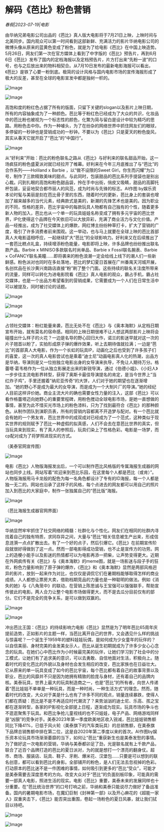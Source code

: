 # 解码《芭比》粉色营销

*春假|2023-07-19|电影*

由华纳兄弟电影公司出品的《芭比》真人版大电影将于7月21日上映，上映时间与北美同步。国内观众可以第一时间看到这部新鲜、充满活力的影片华纳电影公司的微博头像从原来的蓝黄色变成了粉色，就是为了给电影《芭比》在中国上映造势。5月26日，网友们第一次在官方媒体上看到了中字版的《芭比》预告片，再到6月6日《芭比》发布了国内的定档海报以及定档预告片，片方打出来“先粉一波”的口号，也与之后放出来的物料相契合。从7月10日发布的最新电影海报可以看出，《芭比》是铁了心要一粉到底。极简的设计风格与国内电影市场的宣传海报形成了极大的反差，甚至在全球的电影宣发中都是独树一帜的。

![Image](https://mmbiz.qpic.cn/sz_mmbiz_jpg/y0brgmWMLdeqJ2peq1icAhGVtbZewuGXWSicD4uickdTa1mn5blHeuILXXECgZv9MjBXnuEfcwGaPKsunVnzKIbXg/640?wx_fmt=jpeg&wxfrom=5&wx_lazy=1&wx_co=1)

![Image](https://mmbiz.qpic.cn/sz_mmbiz_jpg/y0brgmWMLdeqJ2peq1icAhGVtbZewuGXWWk3yvicj8rVHicUOicPmcLEAgV3lNImeJxrG00ibTQn4EFPg6B1M0V1HSQ/640?wx_fmt=jpeg&wxfrom=5&wx_lazy=1&wx_co=1)

高饱和度的粉红色占据了所有的版面，只留下关键的slogan以及影片上映日期，所有的内容抽象成为了一种颜色。芭比等于粉红色已经成为了大众的共识，化妆品中的芭比粉也被视为一个标志性的颜色，化繁为简与留白是设计中较为精巧的思路。用粉色击中你。作为一种噱头，为了在纷杂的网络世界中抓住网友们的眼球，多停留的一秒钟也是营销成功的一秒钟。不要以为《芭比》只是夏天的粉色旋风，其实从春天它就开启了“芭比”的“中国行”。

![Image](https://mmbiz.qpic.cn/mmbiz_png/jNZszpkibXx8r0eeusveAtyj98pKeBEz7tMuAmiadsyvAk4l30TZvmgP03RGX0iaosuL5yVawsdblYqeWUcOTHYoQ/640?wx_fmt=png&wxfrom=5&wx_lazy=1&wx_co=1)

从“好利来”开始：芭比的粉色联名之路从《芭比》与好利来的联名甜品开始，这一场疯狂的粉色盛夏派对就已经拉开了帷幕。好利来在今年三月底推出了与“芭比”的合作系列——Holiland x Barbie ，以“做不设限的Sweet Girl，你生而闪耀”为口号，制作了三款精致美味的甜点。与此同时，包装甜品的芭比系列手提袋也是别出心裁。闪到扎眼的高饱和粉色甜品袋，拎在手中出街，俏皮又吸睛，甜品的高脚托杯包装，妥妥地契合都市丽人的风范，成为时尚与先锋的标志。AI作图 by娱乐资本论时髦与美丽是刻在芭比骨子里的东西，随着时代的更新，芭比身上的套装也增加了越来越多的当代元素，经典款式是美的，新潮的先锋艺术也是美的。因为职业的不同，性格的差异，芭比宇宙中的每款玩具人物都有自己独有的个性，随着更多新人物的加入，芭比也从一个单一的玩具娃娃名称变成了拥有多元宇宙的芭比世界，IP化使得这个品牌在今天依旧可以大放异彩，充满了商业活力与文化价值。产品一经推出，成为了社交媒体上的爆款，网红博主纷纷种草打卡，扩大了营销的广度，吸引了许多消费者前来围观。这一举动，也与马上就要在全球上映的芭比首部真人大电影遥相呼应，一起继续扩大“芭比”的全球影响力。好利来又在后续推出了一套芭比糕点礼盒，持续增添粉色能量，电影即将上映，许多品牌也纷纷推出联名款产品。Barbie x MINISO多款联名时尚单品、Barbie x Fossil联名腕表、Barbie × CoFANCY联名美瞳……即将袭来的粉色浪潮一定会给线上线下的潮人们一些新鲜感。粉色派对也同时在多处落地，芭比的梦幻夏日首展在广州番禺天河城开展，名创优品在长沙黄兴南路店直接“粉”刷了整个门面。这些持续的联名关注度所带来的流量，同样可以转化为进电影院看《芭比》真人电影的观众，霸占手机，霸占社交媒体，也是一个出品方希望看到的营销成果，它需要成为一个人们在日常生活中可以被提及，同时被讨论的话题。

![Image](https://mmbiz.qpic.cn/sz_mmbiz_png/y0brgmWMLdeqJ2peq1icAhGVtbZewuGXWgwVcicCcMnJJv84kHcdmHBm9SEfjnU7NMk1X8NGbkaVuu0CoStg6Rdw/640?wx_fmt=png&wxfrom=5&wx_lazy=1&wx_co=1)

![Image](https://mmbiz.qpic.cn/sz_mmbiz_png/y0brgmWMLdeqJ2peq1icAhGVtbZewuGXWctjiaXEBZ7VvdzOfBFAZ1iavlsM6eJ0g84MFU5WCJQgWmBdOZgsdBBLA/640?wx_fmt=png&wxfrom=5&wx_lazy=1&wx_co=1)

![Image](https://mmbiz.qpic.cn/mmbiz_png/jNZszpkibXx8r0eeusveAtyj98pKeBEz7ejDSZf97dAE3mMYqSpwDp0blV0YsOONibSOjLz8EycRV8uxj7xc8QIg/640?wx_fmt=png&wxfrom=5&wx_lazy=1&wx_co=1)

占领社交媒体：粉红能量来袭，芭比无处不在《芭比》与《奥本海默》从定档日期宣布开始，就有莫名的宿命感。相同的上映日期很难不让人想这两部影片上映将会碰撞出什么样子的火花？一边是名导的野心回归大作，诺兰的影迷早就对这一次的片子翘首以盼了，实拍形成原子弹的爆炸效果，听上去期待值就拉满；一边是“芭比”的首部真人大电影，作为一个长虹的玩具IP，动画化之后也受到了许多孩子们的喜爱，这一次的真人电影尝试也是乘着“迪士尼”动画电影真人化的热潮，出品方是华纳，导演则是又一位拍独立电影出身的女导演来执导，不免让人期待万分。格蕾塔·葛韦格作为一位从独立影展走出来的新锐导演，通过《伯德小姐》、《小妇人》一步步往主流电影界转型，获得了奥斯卡最佳导演提名的肯定，是当今世界上“当红炸子鸡”，手里还握着”纳尼亚传奇“的大饼，人们对于她的期望也在逐渐增加。“她的野心不是成为最大的女导演，而是成为一个大制片厂的导演。”她的经纪人目前这样评价她。商业主流大片的确也需要女性力量的注入，这部《芭比》可以看作格蕾塔迈向她野心的重要里程碑，用粉色搅动全球电影市场，是她一直想做的事情，甚至为此不惜买光市场上的粉色漆料，只为了找到最符合《芭比》的那种颜色。从制作团队到演职员表，所有的营销内容都离不开造梦与配对。有一个芭比就会有她的一个男友肯，芭比世界中的成双成对已经成为了一个范式，这种类似于现实世界的规则赋予了芭比一种虚假的拟真感，人们不会去在意芭比世界的真实，但当玩具来到现实，有了真人的参照后，玩具们染上了性格色彩。电影是一场梦，而cp配对成为了将梦照进现实的方式。

（美泰官网宣传图）

![Image](https://mmbiz.qpic.cn/sz_mmbiz_png/y0brgmWMLdeqJ2peq1icAhGVtbZewuGXWOvib1iciaJIk4icHcvYGbyC6ib8H2gXuelqAo17xibJCibokU0skmqHdOAbPA/640?wx_fmt=png&wxfrom=5&wx_lazy=1&wx_co=1)

电影《芭比》人物版海报发出后，一个可以制作芭比风格版的专属海报生成器的网站也同步上线。网站写着“欢迎来到芭比乐园，在这里每个人都是芭比（或肯）”。人物版海报用马卡龙般的配色为每一名角色都设计了专有的ID海报，每一个人都是独一无二的。网站也沿承了这样子的风格，每个点进去的网友都可以用自己的照片加入到芭比的大家庭中，制作一张独属自己的“芭比版”海报。

![Image](https://mmbiz.qpic.cn/sz_mmbiz_jpg/y0brgmWMLdeqJ2peq1icAhGVtbZewuGXWWnqCj9OYqbM7cAV5u9GDBIgXslq98vH6zDLUOOficbxpq8ZiaFNgtzGQ/640?wx_fmt=jpeg&wxfrom=5&wx_lazy=1&wx_co=1)

（芭比海报生成器官网界面）

![Image](https://mmbiz.qpic.cn/sz_mmbiz_png/y0brgmWMLdeqJ2peq1icAhGVtbZewuGXWWSLkCh84l2iaVrLNFUzAicPNQOd1xZV4UephVT2ibEy3T4yZkdtaQ5fag/640?wx_fmt=png&wxfrom=5&wx_lazy=1&wx_co=1)

华纳显然牢牢抓住了社交网络的精髓：社群化与个性化。网友们在相同的社群内寻找着自己的独有特质，求同存异之间，大量与“芭比”相关信息被生产出来，形成信息涟漪一点点扩散出去。有了一个好的点子，然后引爆它。《芭比》在前期宣传阶段就很好得做到了这一点。然而一部电影得成功营销，也不止是宣传方的功劳。网上的造梗小能手以及影迷的热情都可以为电影再添一把柴，让声势变得更大。近期在外网疯传有关《芭比》与《奥本海默》的meme图，就是一场影迷与段子手的狂欢，粉色力量影响到了原子弹的爆炸，《芭比》和《奥本海默》显然是两部风格迥异的影片，放到一起来作为对比，也仅仅是调侃它们在暑期档能够取得怎样的商业成绩。人人都想让票房大卖，借助档期竞品的力量也是一种聪明的做法。例如《消失的她》与《八角笼中》的联动，在营销上陈思诚与王宝强可以强强联手，帮助宣传彼此的电影。两人合力让整个电影市场做得更大，而不是去瓜分目前仅有的部分。它们不是完全的竞争关系，是可以做到双赢的。

![Image](https://mmbiz.qpic.cn/sz_mmbiz_jpg/y0brgmWMLdeqJ2peq1icAhGVtbZewuGXWRgnedZdPfpPgOJXPWUGOTPWZhfFW6uQfSQepaanWzYJ5SwWwbx2w0A/640?wx_fmt=jpeg&wxfrom=5&wx_lazy=1&wx_co=1)

![Image](https://mmbiz.qpic.cn/mmbiz_png/jNZszpkibXx8r0eeusveAtyj98pKeBEz7gMbSIRF8ujdpJibC3CLgiaEEY6kJq4YuKUC4cv1ZG4kjEVEHhs35Zn3Q/640?wx_fmt=png&wxfrom=5&wx_lazy=1&wx_co=1)

冲出芭比王国：《芭比》的持续影响力电影《芭比》显然是为了明年芭比65周年庆提前造势，正如影片的主题一样，当芭比离开自己的世界，又会遇见什么样的挑战与惊喜呢？一个诞生于1959年的塑料娃娃玩偶，是如何成为少女童年的玩伴的？以自信美丽、身材完美的金发美女示人，芭比从诞生初期就成为了许多少女心心念念的玩具。在她们心中芭比作为小时候最完美的玩伴，让她们学习到了社会中的分工模式，让她们有了追求美的意识，可以去勇敢、自信地面对生活，积极向上。随着时代的变化芭比的外貌以及身材也会发生相应的改变，芭比家族也在日益壮大。它从原来的单一玩具变成了如今的芭比宇宙，每个芭比都有着自己的故事背景以及职业，芭比的风靡并不只是因为她拥有精致的脸庞与身材，还有着自己的品牌内核。美泰玩具，世界上最大的玩具制造商之一，也是“芭比”的所有者，向世人传递着“芭比娃娃不单单是一种玩具，而是一种时尚，一种生活方式”的理念。然而，随着时代的改变，大众对于美是什么也有了许多不同的观点，销量连续暴跌，使得人们都在质疑：芭比是不是不再适应时代潮流了？来势汹汹的迪士尼、乐高、孩之宝都在逐渐转型，各家的IP影视化全部提上日程，逐渐成为现实。玩具市场的争斗也不逛逛聚焦于玩具。和芭比争抢儿童视线的也不只娃娃，电子产品、网络游戏同样是“凶狠”的竞争对手。美泰2023年第一季度欧美地区收入锐减，芭比娃娃销售额同比下降41%，已低于风火轮（美泰旗下的汽车类玩具）的总销售额，在美泰旗下品牌总销售额中排在第二位，这是自2020年第二季度以来的首次。AI作图by娱乐资本论玩具市场渐渐萎靡的当下，如何让“芭比”重获新生也是美泰发愁的事情。为了做好这一次电影的营销，华纳与美泰都卯足了劲，光是联名就有上千款产品，联合了近百个品牌打造的芭比的夏日派对，为的就是想打一个漂亮的翻身仗。超市、商场、服装店、玩具、鞋子、牙刷、爆米花、汉堡包……只要是可以想到的联名创意，都可以看到芭比的身影。全部铺开的粉色，是人们无法去忽视掉的色彩。打动原本的芭比迷不是一件困难的事情，如何吸引到更多的“芭比“受众”，可能才是美泰需要去深度思考的方向。改变大众对于“芭比”的负面刻板印象，可能真的需要一部真人电影，照进生活的现实。电影《芭比》重要，美泰未来的发展同样也十分重要。在“芭比统治世界”的口号打响之前，华纳和美泰只能说尽力做好了备战准备。国内的暑期电影市场，在魔幻巨制《封神第一部》以及开心麻花的《超能一家人》双重夹击下，《芭比》能否突出重围，卷起一场粉色的夏日风暴，就让我们拭目以待吧。

![Image](https://mmbiz.qpic.cn/sz_mmbiz_jpg/y0brgmWMLdeqJ2peq1icAhGVtbZewuGXWiaOSIuHnNrlXAvyLJb4I5tSN9mvNJm0rB8ibibEN3ZTGVgTvfZn0Y6WRQ/640?wx_fmt=jpeg&wxfrom=5&wx_lazy=1&wx_co=1)

![Image](https://mmbiz.qpic.cn/sz_mmbiz_jpg/y0brgmWMLdeqJ2peq1icAhGVtbZewuGXWVibmoIV08G5nVpCia1ISd8iaWAKDlapSD9E5rj5XkwDAKcGGxaddFZzRA/640?wx_fmt=jpeg&wxfrom=5&wx_lazy=1&wx_co=1)

